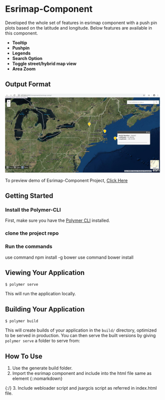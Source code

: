 # Esrimap-Component

Developed the whole set of features in esrimap component with a push pin plots based on the latitude and longitude. Below features are available in this component.
  - **Tooltip**      
  - **Pushpin**    
  - **Legends** 
  - **Search Option**
  - **Toggle street/hybrid map view** 
  - **Area Zoom**

## Output Format
<p align='center'><img src="https://github.com/VelmuruganHCL/EsrimapComponent/blob/master/demo-esrimap.JPG"></p>

To preview demo of Esrimap-Component Project, [Click Here](https://embed.plnkr.co/X13FuVJir9DNFeARp61d/)

## Getting Started
### Install the Polymer-CLI
First, make sure you have the [Polymer CLI](https://www.npmjs.com/package/polymer-cli) installed. 

### clone the project repo

### Run the commands
use command npm install -g bower 
use command bower install

## Viewing Your Application

```
$ polymer serve
```
This will run the application locally.

## Building Your Application

```
$ polymer build
```

This will create builds of your application in the `build/` directory, optimized to be served in production. You can then serve the built versions by giving `polymer serve` a folder to serve from:

## How To Use
  
1. Use the generate build folder.
2. Import the esrimap component and include into the html file same as element
{::nomarkdown}

**<esrimap-comp></esrimap-comp>**

{:/}
 3. Include webloader script and jsargcis script as referred in index.html file.
